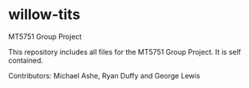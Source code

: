 # willow-tits
MT5751 Group Project

This repository includes all files for the MT5751 Group Project. It is self contained.

Contributors: Michael Ashe, Ryan Duffy and George Lewis
